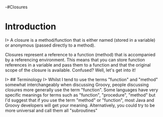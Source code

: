 -#Closures

# Introduction

I> A closure is a method/function that is either named (stored in a variable) or anonymous (passed directly to a method).

Closures represent a reference to a function (method) that is accompanied by a referencing environment. This means that you can store function references in a variable and pass them to a function and that the original scope of the closure is available. Confused? Well, let's get into it!

I> ## Terminology
I> Whilst I tend to use the terms "function" and "method" somewhat interchangeably when discussing Groovy, people discussing closures more generally use the term "function". Some languages have very specific meanings for terms such as "function", "procedure", "method" but I'd suggest that if you use the term "method" or "function", most Java and Groovy developers will get your meaning. Alternatively, you could try to be more universal and call them all "subroutines"